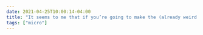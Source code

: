 ```yaml
---
date: 2021-04-25T10:00:14-04:00
title: "It seems to me that if you’re going to make the (already weird when you think about it) choice of gendering numbers and letters in a kid’s book, you ought to go ahead and make sure it passes the Bechdel test."
tags: ["micro"]
---
```

